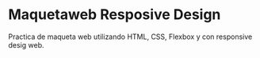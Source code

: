 # Maquetaweb Resposive Design
Practica de maqueta web utilizando HTML, CSS, Flexbox y con responsive desig web.
